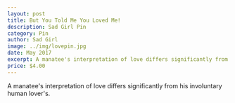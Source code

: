 ```yaml
---
layout: post
title: But You Told Me You Loved Me!
description: Sad Girl Pin
category: Pin
author: Sad Girl
image: ../img/lovepin.jpg
date: May 2017
excerpt: A manatee's interpretation of love differs significantly from his involuntary human lover's.
price: $4.00
---
```


A manatee's interpretation of love differs significantly from his involuntary human lover's.

<div id='product-component-91344de3474'></div>
